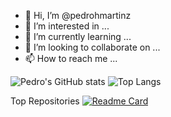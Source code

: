 - 👋 Hi, I’m @pedrohmartinz
- 👀 I’m interested in ...
- 🌱 I’m currently learning ...
- 💞️ I’m looking to collaborate on ...
- 📫 How to reach me ...

![Pedro's GitHub stats](https://github-readme-stats.vercel.app/api?username=pedrohmartinz&show_icons=true&theme=radical)
![Top Langs](https://github-readme-stats.vercel.app/api/top-langs/?username=pedrohmartinz&hide_progress=false&theme=radical)

Top Repositories
[![Readme Card](https://github-readme-stats.vercel.app/api/pin/?username=pedrohmartinz&repo=tcc-FRESH_START&theme=radical)](https://github.com/pedrohmartinz/tcc-FRESH_START)
